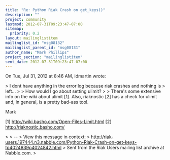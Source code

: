 ```yaml
---
title: "Re: Python Riak Crash on get_keys()"
description: ""
project: community
lastmod: 2012-07-31T09:23:47-07:00
sitemap:
  priority: 0.2
layout: mailinglistitem
mailinglist_id: "msg08132"
mailinglist_parent_id: "msg08131"
author_name: "Mark Phillips"
project_section: "mailinglistitem"
sent_date: 2012-07-31T09:23:47-07:00
---
```



On Tue, Jul 31, 2012 at 8:46 AM, idmartin  wrote:

&gt; I dont have anything in the error log because riak crashes and nothing is
&gt; left...
&gt;
&gt; How would I go about setting ulimit?
&gt;
&gt;
There's some extensive info on the wiki about ulimit [1]. Also, riaknostic
[2] has a check for ulimit and, in general, is a pretty bad-ass tool.

Mark


[1] http://wiki.basho.com/Open-Files-Limit.html
[2] http://riaknostic.basho.com/


&gt;
&gt; --
&gt; View this message in context:
&gt; http://riak-users.197444.n3.nabble.com/Python-Riak-Crash-on-get-keys-tp4024839p4024842.html
&gt; Sent from the Riak Users mailing list archive at Nabble.com.
&gt;

